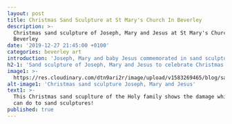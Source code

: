 ```yaml
---
layout: post
title: Christmas Sand Sculpture at St Mary's Church In Beverley
description: >-
  Christmas sand sculpture of Joseph, Mary and Jesus at St Mary's Church
  Beverley
date: '2019-12-27 21:45:00 +0100'
categories: beverley art
introduction: 'Joseph, Mary and baby Jesus commemorated in sand sculpture.'
h2-1: 'Sand sculpture of Joseph, Mary and Jesus to celebrate Christmas'
image1: >-
  https://res.cloudinary.com/dtn9ari2r/image/upload/v1583269465/blog/sand-scuplture-xmas.jpg
alt-image1: 'Christmas sand sculpture Joseph, Mary and Jesus'
text1: >-
  This Christmas sand scuplture of the Holy family shows the damage which dogs
  can do to sand sculptures!
published: true
---
```

